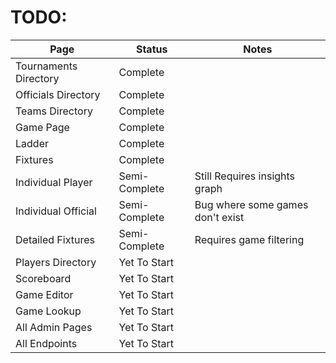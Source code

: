 # TODO:

| Page                  | Status        | Notes                            |
|-----------------------|---------------|----------------------------------|
| Tournaments Directory | Complete      |                                  |
| Officials Directory   | Complete      |                                  |
| Teams Directory       | Complete      |                                  |
| Game Page             | Complete      |                                  |
| Ladder                | Complete      |                                  |
| Fixtures              | Complete      |                                  |
| Individual Player     | Semi-Complete | Still Requires insights graph    |
| Individual Official   | Semi-Complete | Bug where some games don't exist |
| Detailed Fixtures     | Semi-Complete | Requires game filtering          |
| Players Directory     | Yet To Start  |                                  |
| Scoreboard            | Yet To Start  |                                  |
| Game Editor           | Yet To Start  |                                  |
| Game Lookup           | Yet To Start  |                                  |
| All Admin Pages       | Yet To Start  |                                  |
| All Endpoints         | Yet To Start  |                                  |
